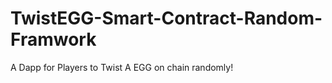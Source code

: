 # TwistEGG-Smart-Contract-Random-Framwork
A Dapp for Players to Twist A EGG on chain randomly!
  
       